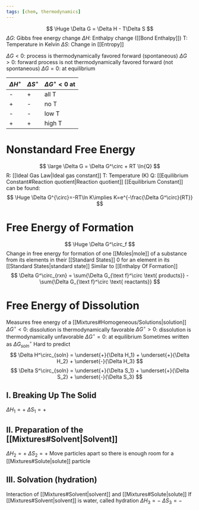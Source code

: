 ```yaml
---
tags: [chem, thermodynamics]
---
```

$$ \Huge \Delta G = \Delta H - T\Delta S $$
$\Delta G$: Gibbs free energy change
$\Delta H$: Enthalpy change ([[Bond Enthalpy]])
T: Temperature in Kelvin
$\Delta S$: Change in [[Entropy]]

$\Delta G<0$: process is thermodynamically favored forward (spontaneous)
$\Delta G > 0$: forward process is not thermodynamically favored forward (not spontaneous)
$\Delta G = 0$: at equilibrium

| $\Delta H^\circ$ | $\Delta S^\circ$ | $\Delta G^\circ < 0$ at |
| ---------------- | ---------------- | ----------------------- |
| -                | +                | all T                   |
| +                | -                | no T                    |
| -                | -                | low T                   |
| +                | +                | high T                  |
# Nonstandard Free Energy
$$ \large \Delta G = \Delta G^\circ + RT \ln{Q} $$
R: [[Ideal Gas Law|Ideal gas constant]]
T: Temperature (K)
Q: [[Equilibrium Constant#Reaction quotient|Reaction quotient]]
[[Equilibrium Constant]] can be found:
$$ \Huge \Delta G^{\circ}=-RT\ln K\implies K=e^{-\frac{\Delta G^\circ}{RT}} $$
# Free Energy of Formation
$$ \Huge \Delta G^\circ_f $$
Change in free energy for formation of one [[Moles|mole]] of a substance from its elements in their [[Standard States]]
0 for an element in its [[Standard States|standard state]]
Similar to [[Enthalpy Of Formation]]
$$  \Delta G^\circ_{rxn} = \sum{\Delta G_{\text f}^\circ \text{ products}} - \sum{\Delta G_{\text f}^\circ \text{ reactants}} $$
# Free Energy of Dissolution
Measures free energy of a [[Mixtures#Homogeneous/Solutions|solution]]
$\Delta G^\circ<0$: dissolution is thermodynamically favorable
$\Delta G^\circ > 0$: dissolution is thermodynamically unfavorable
$\Delta G^\circ = 0$: at equilibrium
Sometimes written as $\Delta G^\circ_{soln}$
Hard to predict
$$ \Delta H^\circ_{soln} = \underset{+}{\Delta H_1} + \underset{+}{\Delta H_2} + \underset{-}{\Delta H_3} $$
$$  \Delta S^\circ_{soln} = \underset{+}{\Delta S_1} + \underset{+}{\Delta S_2} + \underset{-}{\Delta S_3}  $$
## I. Breaking Up The Solid
$\Delta H_1 = +$
$\Delta S_1 = +$
## II. Preparation of the [[Mixtures#Solvent|Solvent]]
$\Delta H_2 = +$
$\Delta S_2 = +$
Move particles apart so there is enough room for a [[Mixtures#Solute|solute]] particle
## III. Solvation (hydration)
Interaction of [[Mixtures#Solvent|solvent]] and [[Mixtures#Solute|solute]]
If [[Mixtures#Solvent|solvent]] is water, called hydration
$\Delta H_3=-$
$\Delta S_3=-$